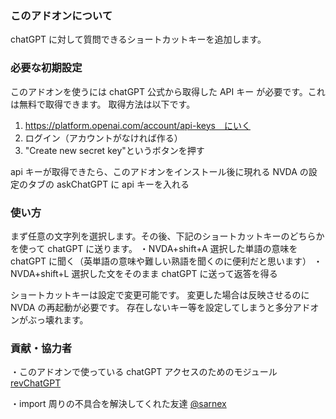 ### このアドオンについて

chatGPT に対して質問できるショートカットキーを追加します。

### 必要な初期設定

このアドオンを使うには chatGPT 公式から取得した API キー が必要です。これは無料で取得できます。
取得方法は以下です。

1. https://platform.openai.com/account/api-keys　にいく
2. ログイン（アカウントがなければ作る）
3. "Create new secret key‍"というボタンを押す

api キーが取得できたら、このアドオンをインストール後に現れる NVDA の設定のタブの askChatGPT に api キーを入れる

### 使い方

まず任意の文字列を選択します。その後、下記のショートカットキーのどちらかを使って chatGPT に送ります。
・NVDA+shift+A 選択した単語の意味を chatGPT に聞く（英単語の意味や難しい熟語を聞くのに便利だと思います）
・NVDA+shift+L 選択した文をそのまま chatGPT に送って返答を得る

ショートカットキーは設定で変更可能です。
変更した場合は反映させるのに NVDA の再起動が必要です。
存在しないキー等を設定してしまうと多分アドオンがぶっ壊れます。

### 貢献・協力者

・このアドオンで使っている chatGPT アクセスのためのモジュール [revChatGPT](https://github.com/acheong08/ChatGPT)

・import 周りの不具合を解決してくれた友達 [@sarnex](https://github.com/)
